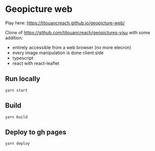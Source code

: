 # Geopicture web

Play here: https://titouancreach.github.io/geopicture-web/

Clone of https://github.com/titouancreach/geopictures-visu with some addition:
  - entirely accessible from a web browser (no more elecron)
  - every image manipulation is done client side
  - typescript
  - react with react-leaflet
 
 
## Run locally

```
yarn start
```

## Build
```
yarn build
```

## Deploy to gh pages
```
yarn deploy
```
